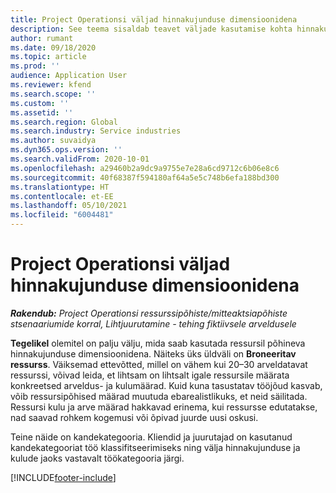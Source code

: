 ```yaml
---
title: Project Operationsi väljad hinnakujunduse dimensioonidena
description: See teema sisaldab teavet väljade kasutamise kohta hinnakujunduse dimensioonidena rakenduses Dynamics 365 Project Operations.
author: rumant
ms.date: 09/18/2020
ms.topic: article
ms.prod: ''
audience: Application User
ms.reviewer: kfend
ms.search.scope: ''
ms.custom: ''
ms.assetid: ''
ms.search.region: Global
ms.search.industry: Service industries
ms.author: suvaidya
ms.dyn365.ops.version: ''
ms.search.validFrom: 2020-10-01
ms.openlocfilehash: a29460b2a9dc9a9755e7e28a6cd9712c6b06e8c6
ms.sourcegitcommit: 40f68387f594180af64a5e5c748b6efa188bd300
ms.translationtype: HT
ms.contentlocale: et-EE
ms.lasthandoff: 05/10/2021
ms.locfileid: "6004481"
---
```

# <a name="project-operations-fields-as-pricing-dimensions"></a>Project Operationsi väljad hinnakujunduse dimensioonidena

_**Rakendub:** Project Operationsi ressurssipõhiste/mitteaktsiapõhiste stsenaariumide korral,  Lihtjuurutamine - tehing fiktiivsele arveldusele_

**Tegelikel** olemitel on palju välju, mida saab kasutada ressursil põhineva hinnakujunduse dimensioonidena. Näiteks üks üldväli on **Broneeritav ressurss**. Väiksemad ettevõtted, millel on vähem kui 20–30 arveldatavat ressurssi, võivad leida, et lihtsam on lihtsalt igale ressursile määrata konkreetsed arveldus- ja kulumäärad. Kuid kuna tasustatav tööjõud kasvab, võib ressursipõhised määrad muutuda ebarealistlikuks, et neid säilitada. Ressursi kulu ja arve määrad hakkavad erinema, kui ressursse edutatakse, nad saavad rohkem kogemusi või õpivad juurde uusi oskusi. 

Teine näide on kandekategooria. Kliendid ja juurutajad on kasutanud kandekategooriat töö klassifitseerimiseks ning välja hinnakujunduse ja kulude jaoks vastavalt töökategooria järgi.


[!INCLUDE[footer-include](../includes/footer-banner.md)]